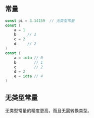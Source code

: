 ## 常量

```go
const pi = 3.14159  // 无类型常量
const (
	a = 1
    b     // 1
    c = 2
    d     // 2
)
const (
	a = iota // 0
    b        // 1
    c        // 2
    d = 2
    e = iota // 4
)
```

## 无类型常量

无类型常量的精度更高，而且无需转换类型。

